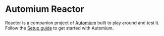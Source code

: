 # Automium Reactor

Reactor is a companion project of [Automium](https://github.com/automium/automium) built to play around and test it. Follow the [Setup guide](https://github.com/automium/automium/blob/master/test/SETUP.md) to get started with Automium.